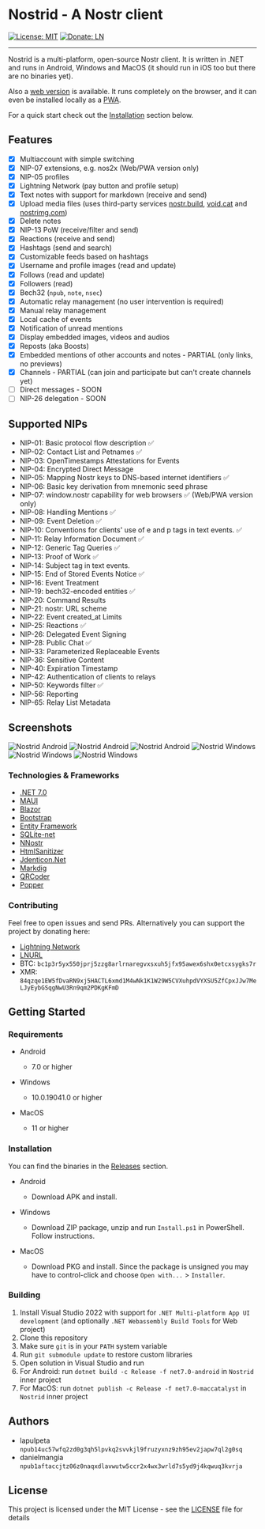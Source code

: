 ﻿# Nostrid - A Nostr client

[![License: MIT](https://img.shields.io/badge/License-MIT-green.svg)](https://opensource.org/licenses/MIT)
[![Donate: LN](https://img.shields.io/badge/Donate-LN-green)](https://legend.lnbits.com/tipjar/786)

---

Nostrid is a multi-platform, open-source Nostr client. It is written in .NET and runs in Android, Windows and MacOS (it should run in iOS too but there are no binaries yet).

Also a [web version](https://web.nostrid.app/) is available. It runs completely on the browser, and it can even be installed locally as a [PWA](https://en.wikipedia.org/wiki/Progressive_web_app).

For a quick start check out the [Installation](#Installation) section below.

## Features

- [x] Multiaccount with simple switching
- [x] NIP-07 extensions, e.g. nos2x (Web/PWA version only)
- [x] NIP-05 profiles
- [x] Lightning Network (pay button and profile setup)
- [x] Text notes with support for markdown (receive and send)
- [x] Upload media files (uses third-party services [nostr.build](https://nostr.build/), [void.cat](https://void.cat/) and [nostrimg.com](https://nostrimg.com/))
- [x] Delete notes
- [x] NIP-13 PoW (receive/filter and send)
- [x] Reactions (receive and send)
- [x] Hashtags (send and search)
- [x] Customizable feeds based on hashtags
- [x] Username and profile images (read and update)
- [x] Follows (read and update)
- [x] Followers (read)
- [x] Bech32 (`npub`, `note`, `nsec`)
- [x] Automatic relay management (no user intervention is required)
- [x] Manual relay management
- [x] Local cache of events
- [x] Notification of unread mentions
- [x] Display embedded images, videos and audios
- [x] Reposts (aka Boosts)
- [x] Embedded mentions of other accounts and notes - PARTIAL (only links, no previews)
- [x] Channels - PARTIAL (can join and participate but can't create channels yet)
- [ ] Direct messages - SOON
- [ ] NIP-26 delegation - SOON

## Supported NIPs

- NIP-01: Basic protocol flow description ✅
- NIP-02: Contact List and Petnames ✅
- NIP-03: OpenTimestamps Attestations for Events
- NIP-04: Encrypted Direct Message
- NIP-05: Mapping Nostr keys to DNS-based internet identifiers ✅
- NIP-06: Basic key derivation from mnemonic seed phrase
- NIP-07: window.nostr capability for web browsers ✅ (Web/PWA version only)
- NIP-08: Handling Mentions ✅
- NIP-09: Event Deletion ✅
- NIP-10: Conventions for clients' use of e and p tags in text events. ✅
- NIP-11: Relay Information Document ✅
- NIP-12: Generic Tag Queries ✅
- NIP-13: Proof of Work ✅
- NIP-14: Subject tag in text events.
- NIP-15: End of Stored Events Notice ✅
- NIP-16: Event Treatment
- NIP-19: bech32-encoded entities ✅
- NIP-20: Command Results
- NIP-21: nostr: URL scheme
- NIP-22: Event created_at Limits
- NIP-25: Reactions ✅
- NIP-26: Delegated Event Signing
- NIP-28: Public Chat ✅
- NIP-33: Parameterized Replaceable Events
- NIP-36: Sensitive Content
- NIP-40: Expiration Timestamp
- NIP-42: Authentication of clients to relays
- NIP-50: Keywords filter ✅
- NIP-56: Reporting
- NIP-65: Relay List Metadata

## Screenshots

![Nostrid Android](https://raw.githubusercontent.com/lapulpeta/Nostrid-media/main/nostrid-mobile1.jpg)
![Nostrid Android](https://raw.githubusercontent.com/lapulpeta/Nostrid-media/main/nostrid-mobile2.jpg)
![Nostrid Android](https://raw.githubusercontent.com/lapulpeta/Nostrid-media/main/nostrid-mobile3.jpg)
![Nostrid Windows](https://raw.githubusercontent.com/lapulpeta/Nostrid-media/main/nostrid1.jpg)
![Nostrid Windows](https://raw.githubusercontent.com/lapulpeta/Nostrid-media/main/nostrid2.jpg)
![Nostrid Windows](https://raw.githubusercontent.com/lapulpeta/Nostrid-media/main/nostrid3.jpg)

### Technologies & Frameworks

* [.NET 7.0](https://github.com/dotnet/runtime)
* [MAUI](https://github.com/dotnet/maui)
* [Blazor](https://github.com/dotnet/blazor)
* [Bootstrap](https://getbootstrap.com/)
* [Entity Framework](https://github.com/dotnet/efcore)
* [SQLite-net](https://github.com/praeclarum/sqlite-net)
* [NNostr](https://github.com/Kukks/NNostr)
* [HtmlSanitizer](https://github.com/mganss/HtmlSanitizer)
* [Jdenticon.Net](https://github.com/dmester/jdenticon-net)
* [Markdig](https://github.com/xoofx/markdig)
* [QRCoder](https://github.com/codebude/QRCoder)
* [Popper](https://popper.js.org/)

### Contributing

Feel free to open issues and send PRs.
Alternatively you can support the project by donating here:

* [Lightning Network](https://legend.lnbits.com/tipjar/786)
* [LNURL](https://legend.lnbits.com/lnurlp/link/VaE6ox)
* BTC: `bc1p3r5yx550jprj5zzg8arlrnaregvxsxuh5jfx95awex6shx0etcxsygks7r`
* XMR: `84qzqe1EW5fDvaRN9xj5HACTL6xmd1M4wNk1K1W29W5CVXuhpdVYXSU5ZfCpxJJw7MeLJyEybGSqgNwU3Rn9qm2PDKgKFmD`

## Getting Started

### Requirements

* Android
    * 7.0 or higher

* Windows
    * 10.0.19041.0 or higher

* MacOS
    * 11 or higher

### Installation

You can find the binaries in the [Releases](https://github.com/lapulpeta/Nostrid/releases) section.

* Android
    * Download APK and install.

* Windows
    * Download ZIP package, unzip and run `Install.ps1` in PowerShell. Follow instructions.

* MacOS
    * Download PKG and install. Since the package is unsigned you may have to control-click and choose `Open with...` > `Installer`.

### Building

1. Install Visual Studio 2022 with support for `.NET Multi-platform App UI development` (and optionally `.NET Webassembly Build Tools` for Web project)
2. Clone this repository
3. Make sure `git` is in your `PATH` system variable
4. Run `git submodule update` to restore custom libraries
5. Open solution in Visual Studio and run
6. For Android: run `dotnet build -c Release -f net7.0-android` in `Nostrid` inner project
7. For MacOS: run `dotnet publish -c Release -f net7.0-maccatalyst` in `Nostrid` inner project

## Authors

* lapulpeta `npub14uc57wfq2zd0g3qh5lpvkq2svvkjl9fruzyxnz9zh95ev2japw7ql2g0sq`
* danielmangia `npub1aftaccjtz06z0naqxdlavwutw5ccr2x4wx3wrld7s5yd9j4kqwuq3kvrja`

## License

This project is licensed under the MIT License - see the [LICENSE](LICENSE.md) file for details
